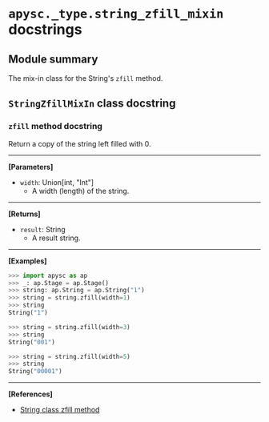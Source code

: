 # `apysc._type.string_zfill_mixin` docstrings

## Module summary

The mix-in class for the String's `zfill` method.

## `StringZfillMixIn` class docstring

### `zfill` method docstring

Return a copy of the string left filled with 0.<hr>

**[Parameters]**

- `width`: Union[int, "Int"]
  - A width (length) of the string.

<hr>

**[Returns]**

- `result`: String
  - A result string.

<hr>

**[Examples]**

```py
>>> import apysc as ap
>>> _: ap.Stage = ap.Stage()
>>> string: ap.String = ap.String("1")
>>> string = string.zfill(width=1)
>>> string
String("1")

>>> string = string.zfill(width=3)
>>> string
String("001")

>>> string = string.zfill(width=5)
>>> string
String("00001")
```

<hr>

**[References]**

- [String class zfill method](https://simon-ritchie.github.io/apysc/en/string_zfill.html)